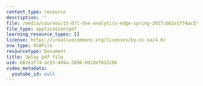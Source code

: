 ```yaml
---
content_type: resource
description: ''
file: /media/courses/15-071-the-analytics-edge-spring-2017/b82e1f74ac55404a38980d1def632c0b_n80gFc12u60.pdf
file_type: application/pdf
learning_resource_types: []
license: https://creativecommons.org/licenses/by-nc-sa/4.0/
ocw_type: OCWFile
resourcetype: Document
title: 3play pdf file
uid: b82e1f74-ac55-404a-3898-0d1def632c0b
video_metadata:
  youtube_id: null
---
```

